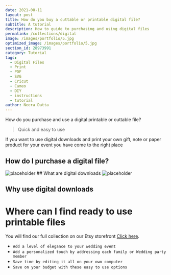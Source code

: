 ```yaml
---
date: 2021-08-11
layout: post
title: How do you buy a cuttable or printable digital file?
subtitle: A tutorial
description: How to guide to purchasing and using digital files 
permalink: /collections/digital
image: /images/portfolio/5.jpg
optimized_image: /images/portfolio/5.jpg
section_id: 28973991
category: Tutorial
tags:
  - Digital Files
  - Print
  - PDF
  - SVG
  - Cricut
  - Cameo
  - DIY
  - instructions
  - tutorial
author: Neera Datta
---
```

How do you purchase and use a digital printable or cuttable file?

> Quick and easy to use 

If you want to use digital downloads and print your own gift, note or paper product for your event you have come to the right place   

## How do I purchase a digital file?
<img src="https://i.etsystatic.com/21226651/r/il/745dd6/2631573253/il_794xN.2631573253_17ce.jpg" alt="placeholder" title = DigitalInstructions>
## What are digital downloads

<img src="https://i.etsystatic.com/21226651/r/il/713dc8/2650515632/il_794xN.2650515632_jcgh.jpg" alt="placeholder" title = DigitalInstructions>


## Why use digital downloads

# Where can I find ready to use printable files


You will find our full collection on our Etsy storefront [Click here](https://www.etsy.com/shop/TwoCupsOfChaa).

- `Add a level of elegance to your wedding event`
- `Add a personalized touch by addressing each family or Wedding party member`
- `Save time by editing it all on your own computer`
- `Save on your budget with these easy to use options`
















